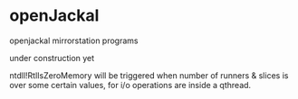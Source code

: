 # openJackal
openjackal mirrorstation programs

under construction yet

ntdll!RtlIsZeroMemory will be triggered when number of runners & slices is over some certain values, for i/o operations are inside a qthread.
